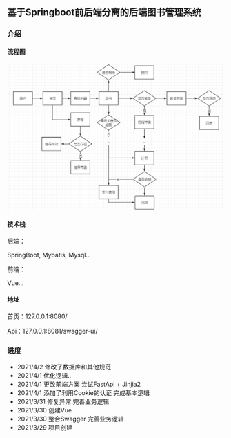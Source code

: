 ## 基于Springboot前后端分离的后端图书管理系统

### 介绍

#### 流程图

![](./流程.jpg)

#### 技术栈
后端：

SpringBoot, Mybatis, Mysql...

前端：

Vue...

#### 地址

首页：127.0.0.1:8080/

Api：127.0.0.1:8081/swagger-ui/

### 进度
- 2021/4/2 修改了数据库和其他规范 
- 2021/4/1 优化逻辑..
- 2021/4/1 更改前端方案  尝试FastApi + Jinjia2
- 2021/4/1 添加了利用Cookie的认证 完成基本逻辑
- 2021/3/31 修复异常 完善业务逻辑
- 2021/3/30 创建Vue
- 2021/3/30 整合Swagger 完善业务逻辑
- 2021/3/29 项目创建